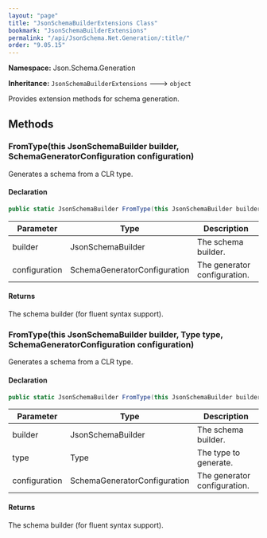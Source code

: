```yaml
---
layout: "page"
title: "JsonSchemaBuilderExtensions Class"
bookmark: "JsonSchemaBuilderExtensions"
permalink: "/api/JsonSchema.Net.Generation/:title/"
order: "9.05.15"
---
```

**Namespace:** Json.Schema.Generation

**Inheritance:**
`JsonSchemaBuilderExtensions`
 🡒 
`object`

Provides extension methods for schema generation.

## Methods

### FromType(this JsonSchemaBuilder builder, SchemaGeneratorConfiguration configuration)

Generates a schema from a CLR type.

#### Declaration

```c#
public static JsonSchemaBuilder FromType(this JsonSchemaBuilder builder, SchemaGeneratorConfiguration configuration)
```
| Parameter | Type | Description |
|---|---|---|
| builder | JsonSchemaBuilder | The schema builder. |
| configuration | SchemaGeneratorConfiguration | The generator configuration. |

#### Returns

The schema builder (for fluent syntax support).

### FromType(this JsonSchemaBuilder builder, Type type, SchemaGeneratorConfiguration configuration)

Generates a schema from a CLR type.

#### Declaration

```c#
public static JsonSchemaBuilder FromType(this JsonSchemaBuilder builder, Type type, SchemaGeneratorConfiguration configuration)
```
| Parameter | Type | Description |
|---|---|---|
| builder | JsonSchemaBuilder | The schema builder. |
| type | Type | The type to generate. |
| configuration | SchemaGeneratorConfiguration | The generator configuration. |

#### Returns

The schema builder (for fluent syntax support).

